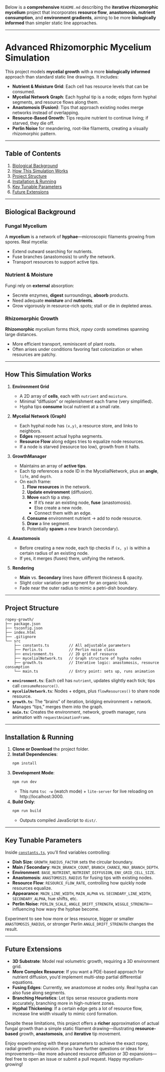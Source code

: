 Below is a **comprehensive** `README.md` describing the **iterative rhizomorphic mycelium** project that incorporates **resource flow**, **anastomosis**, **nutrient consumption**, and **environment gradients**, aiming to be more **biologically informed** than simpler static line approaches.

---

# Advanced Rhizomorphic Mycelium Simulation

This project models **mycelial growth** with a more **biologically informed** approach than standard static line drawings. It includes:

- **Nutrient & Moisture Grid**: Each cell has resource levels that can be consumed.  
- **Mycelial Network Graph**: Each hyphal tip is a node; edges form hyphal segments, and resource flows along them.  
- **Anastomosis (Fusion)**: Tips that approach existing nodes merge networks instead of overlapping.  
- **Resource-Based Growth**: Tips require nutrient to continue living; if starved, they die off.  
- **Perlin Noise** for meandering, root-like filaments, creating a visually rhizomorphic pattern.

---

## Table of Contents

1. [Biological Background](#biological-background)  
2. [How This Simulation Works](#how-this-simulation-works)  
3. [Project Structure](#project-structure)  
4. [Installation & Running](#installation--running)  
5. [Key Tunable Parameters](#key-tunable-parameters)  
6. [Future Extensions](#future-extensions)

---

## Biological Background

### Fungal Mycelium
A **mycelium** is a network of **hyphae**—microscopic filaments growing from spores. Real mycelia:

- Extend outward searching for nutrients.  
- Fuse branches (anastomosis) to unify the network.  
- Transport resources to support active tips.  

### Nutrient & Moisture
Fungi rely on **external** absorption:
- Secrete enzymes, **digest** surroundings, **absorb** products.  
- Need adequate **moisture** and **nutrients**.  
- Grow vigorously in resource-rich spots; stall or die in depleted areas.

### Rhizomorphic Growth
**Rhizomorphic** mycelium forms *thick, ropey cords* sometimes spanning large distances.  
- More efficient transport, reminiscent of plant roots.  
- Often arises under conditions favoring fast colonization or when resources are patchy.

---

## How This Simulation Works

1. **Environment Grid**  
   - A 2D array of **cells**, each with `nutrient` and `moisture`.  
   - Minimal “diffusion” or replenishment each frame (very simplified).  
   - Hypha tips **consume** local nutrient at a small rate.

2. **Mycelial Network (Graph)**  
   - Each hyphal node has `(x,y)`, a resource store, and links to neighbors.  
   - **Edges** represent actual hypha segments.  
   - **Resource Flow** along edges tries to equalize node resources.  
   - If a node is starved (resource too low), growth from it halts.

3. **GrowthManager**  
   - Maintains an array of **active tips**.  
   - Each tip references a node ID in the MycelialNetwork, plus an **angle**, `life`, and `depth`.  
   - On each frame:
     1. **Flow resources** in the network.  
     2. **Update environment** (diffusion).  
     3. **Move** each tip a step.  
        - If it’s near an existing node, **fuse** (anastomosis).  
        - Else create a new node.  
        - Connect them with an edge.  
     4. **Consume** environment nutrient → add to node resource.  
     5. **Draw** a line segment.  
     6. Potentially **spawn** a new branch (secondary).

4. **Anastomosis**  
   - Before creating a new node, each tip checks if `(x, y)` is within a certain radius of an existing node.  
   - If yes, it merges (fuses) there, unifying the network.

5. **Rendering**  
   - **Main** vs. **Secondary** lines have different thickness & opacity.  
   - Slight color variation per segment for an organic look.  
   - Fade near the outer radius to mimic a petri-dish boundary.

---

## Project Structure

```
ropey-growth/
├── package.json
├── tsconfig.json
├── index.html
├── .gitignore
└── src
    ├── constants.ts         // All adjustable parameters
    ├── Perlin.ts            // Perlin noise class
    ├── environment.ts       // 2D grid of resource
    ├── mycelialNetwork.ts   // Graph structure of hypha nodes
    ├── growth.ts            // Iterative logic: anastomosis, resource consumption
    └── main.ts              // Entry point: sets up, runs animation
```

- **`environment.ts`**: Each cell has `nutrient`, updates slightly each tick; tips call `consumeResource()`.  
- **`mycelialNetwork.ts`**: Nodes + edges, plus `flowResources()` to share node resource.  
- **`growth.ts`**: The “brains” of iteration, bridging environment + network. Manages “tips,” merges them into the graph.  
- **`main.ts`**: Creates the environment, network, growth manager, runs animation with `requestAnimationFrame`.

---

## Installation & Running

1. **Clone or Download** the project folder.
2. **Install Dependencies**:
   ```bash
   npm install
   ```
3. **Development Mode**:
   ```bash
   npm run dev
   ```
   - This runs `tsc -w` (watch mode) + `lite-server` for live reloading on http://localhost:3000.
4. **Build Only**:
   ```bash
   npm run build
   ```
   - Outputs compiled JavaScript to `dist/`.

---

## Key Tunable Parameters

Inside [`constants.ts`](./src/constants.ts), you’ll find variables controlling:

- **Dish Size**: `GROWTH_RADIUS_FACTOR` sets the circular boundary.  
- **Main / Secondary**: `MAIN_BRANCH_COUNT`, `BRANCH_CHANCE`, `MAX_BRANCH_DEPTH`.  
- **Environment**: `BASE_NUTRIENT`, `NUTRIENT_DIFFUSION`, `ENV_GRID_CELL_SIZE`.  
- **Anastomosis**: `ANASTOMOSIS_RADIUS` for fusing tips with existing nodes.  
- **Resource Flow**: `RESOURCE_FLOW_RATE`, controlling how quickly node resources equalize.  
- **Appearance**: `MAIN_LINE_WIDTH`, `MAIN_ALPHA` vs. `SECONDARY_LINE_WIDTH`, `SECONDARY_ALPHA`, hue shifts, etc.  
- **Perlin Noise**: `PERLIN_SCALE`, `ANGLE_DRIFT_STRENGTH`, `WIGGLE_STRENGTH`—influencing how wavy the hyphae become.

Experiment to see how more or less resource, bigger or smaller `ANASTOMOSIS_RADIUS`, or stronger Perlin `ANGLE_DRIFT_STRENGTH` changes the result.

---

## Future Extensions

- **3D Substrate**: Model real volumetric growth, requiring a 3D environment grid.  
- **More Complex Resource**: If you want a PDE-based approach for nutrient diffusion, you’d implement multi-step partial differential equations.  
- **Fusing Edges**: Currently, we anastomose at nodes only. Real hypha can also fuse along segments.  
- **Branching Heuristics**: Let tips sense resource gradients more accurately, branching more in high-nutrient zones.  
- **Hyphal Thickening**: If a certain edge gets a lot of resource flow, increase line width visually to mimic cord formation.

Despite these limitations, this project offers a **richer** approximation of actual fungal growth than a simple static filament drawing—illustrating **resource-based** growth, **anastomosis**, and **iterative** tip movement.

Enjoy experimenting with these parameters to achieve the exact ropey, radial growth you envision. If you have further questions or ideas for improvements—like more advanced resource diffusion or 3D expansions—feel free to open an issue or submit a pull request. Happy mycelium-growing!
